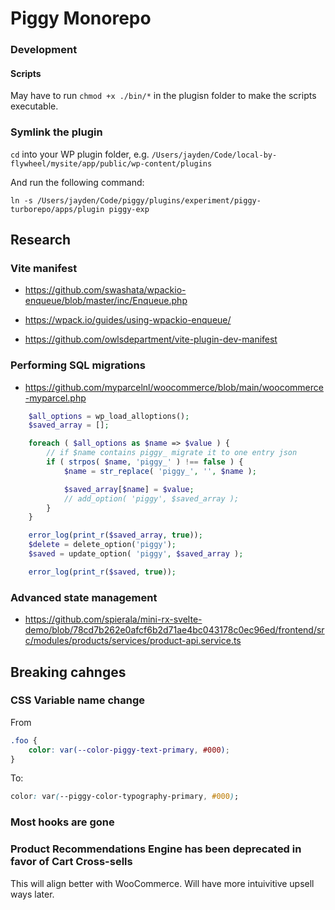 # Piggy Monorepo

### Development

#### Scripts

May have to run `chmod +x ./bin/*` in the plugisn folder to make the scripts executable.

### Symlink the plugin

`cd` into your WP plugin folder, e.g. `/Users/jayden/Code/local-by-flywheel/mysite/app/public/wp-content/plugins`

And run the following command:

```
ln -s /Users/jayden/Code/piggy/plugins/experiment/piggy-turborepo/apps/plugin piggy-exp
```

## Research

### Vite manifest

- https://github.com/swashata/wpackio-enqueue/blob/master/inc/Enqueue.php
- https://wpack.io/guides/using-wpackio-enqueue/

- https://github.com/owlsdepartment/vite-plugin-dev-manifest

### Performing SQL migrations

- https://github.com/myparcelnl/woocommerce/blob/main/woocommerce-myparcel.php

```php
    $all_options = wp_load_alloptions();
    $saved_array = [];

    foreach ( $all_options as $name => $value ) {
        // if $name contains piggy_ migrate it to one entry json
        if ( strpos( $name, 'piggy_' ) !== false ) {
            $name = str_replace( 'piggy_', '', $name );

            $saved_array[$name] = $value;
            // add_option( 'piggy', $saved_array );
        }
    }

    error_log(print_r($saved_array, true));
    $delete = delete_option('piggy');
    $saved = update_option( 'piggy', $saved_array );

    error_log(print_r($saved, true));
```

### Advanced state management

- https://github.com/spierala/mini-rx-svelte-demo/blob/78cd7b262e0afcf6b2d71ae4bc043178c0ec96ed/frontend/src/modules/products/services/product-api.service.ts

## Breaking cahnges

### CSS Variable name change

From

```css
.foo {
	color: var(--color-piggy-text-primary, #000);
}
```

To:

```css
color: var(--piggy-color-typography-primary, #000);
```

### Most hooks are gone

### Product Recommendations Engine has been deprecated in favor of Cart Cross-sells

This will align better with WooCommerce. Will have more intuivitive upsell ways later.
